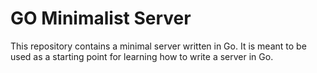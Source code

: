 # GO Minimalist Server

This repository contains a minimal server written in Go. It is meant to be used as a starting point for learning how to write a server in Go.
